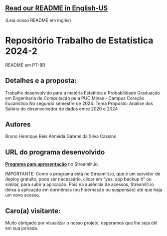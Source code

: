 ##  **[Read our README in English-US](https://github.com/brunohreis/trabalho_estatistica/blob/master/README_EN-US.md)**
 (Leia nosso README em Inglês)

# Repositório Trabalho de Estatística 2024-2 
README em PT-BR
## Detalhes e a proposta:

Trabalho desenvolvido para a matéria Estatítica e Probabilidade
Graduação em Engenharia de Computação pela PUC Minas - Campus Coração Eucarístico
No segundo semestre de 2024.
Tema Proposto: Análise dos Salário do desenvolvedor de dados entre 2020 e 2024

## Autores
Bruno Henrique Reis Almeida
Gabriel da Silva Cassino

## URL do programa desenvolvido

**[Programa para apresentação](https://tp-estatistica.streamlit.app/)** no Streamlit.io.

IMPORTANTE: Como o programa está no Streamlit.io, que é um servidor de deploy gratuito,
pode ser necessário, clicar em "yes, app backup it" ou similar, para subir a aplicação.
Pois na ausência de acessos, Streamlit.io deixa a aplicação em dormência (ou hibernação
ou suspensão) até que haja um novo acesso.

## Caro(a) visitante:

Muito obrigado por visualizar o nosso projeto, esperamos que lhe seja útil em sua jornada.
